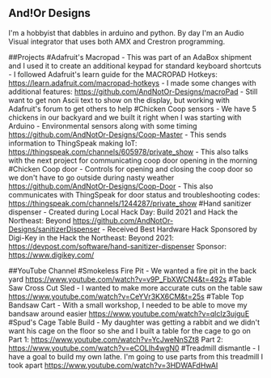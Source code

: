 ## And!Or Designs

I'm a hobbyist that dabbles in arduino and python. By day I'm an Audio Visual integrator that uses both AMX and Crestron programming. 

##Projects
    #Adafruit's Macropad
    - This was part of an AdaBox shipment and I used it to create an additional keypad for standard keyboard shortcuts
    - I followed Adafruit's learn guide for the MACROPAD Hotkeys:
        https://learn.adafruit.com/macropad-hotkeys
    - I made some changes with additional features:
        https://github.com/AndNotOr-Designs/macroPad
    - Still want to get non Ascii text to show on the display, but working with Adafruit's forum to get others to help
    #Chicken Coop sensors
    - We have 5 chickens in our backyard and we built it right when I was starting with Arduino
    - Environmental sensors along with some timing
        https://github.com/AndNotOr-Designs/Coop-Master
    - This sends information to ThingSpeak making IoT:
        https://thingspeak.com/channels/605978/private_show
    - This also talks with the next project for communicating coop door opening in the morning
    #Chicken Coop door
    - Controls for opening and closing the coop door so we don't have to go outside during nasty weather
        https://github.com/AndNotOr-Designs/Coop-Door
    - This also communicates with ThingSpeak for door status and troubleshooting codes:
        https://thingspeak.com/channels/1244287/private_show
    #Hand sanitizer dispenser
    - Created during Local Hack Day: Build 2021 and Hack the Northeast: Beyond
        https://github.com/AndNotOr-Designs/sanitizerDispenser
    - Received Best Hardware Hack Sponsored by Digi-Key in the Hack the Northeast: Beyond 2021:
        https://devpost.com/software/hand-sanitizer-dispenser
        Sponsor: https://www.digikey.com/

##YouTube Channel
    #Smokeless Fire Pit
    - We wanted a fire pit in the back yard
        https://www.youtube.com/watch?v=v9P_FbXWCN4&t=492s
    #Table Saw Cross Cut Sled
    - I wanted to make more accurate cuts on the table saw
        https://www.youtube.com/watch?v=CeYVr3KX6CM&t=25s
    #Table Top Bandsaw Cart
    - With a small workshop, I needed to be able to move my bandsaw around easier
        https://www.youtube.com/watch?v=qlcIz3ujguE
    #Spud's Cage Table Build
    - My daughter was getting a rabbit and we didn't want his cage on the floor so she and I built a table for the cage to go on
        Part 1: https://www.youtube.com/watch?v=YcJweNnSZt8
        Part 2: https://www.youtube.com/watch?v=eCOLIh4wgN0
    #Treadmill dismantle
    - I have a goal to build my own lathe. I'm going to use parts from this treadmill I took apart
        https://www.youtube.com/watch?v=3HDWAFdHwAI
        
